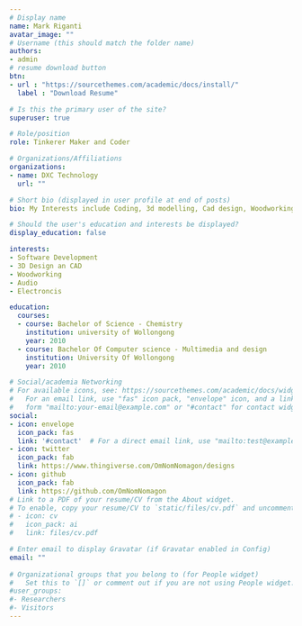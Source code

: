 ```yaml
---
# Display name
name: Mark Riganti
avatar_image: ""
# Username (this should match the folder name)
authors:
- admin
# resume download button
btn:
- url : "https://sourcethemes.com/academic/docs/install/"
  label : "Download Resume"

# Is this the primary user of the site?
superuser: true

# Role/position
role: Tinkerer Maker and Coder

# Organizations/Affiliations
organizations:
- name: DXC Technology
  url: ""

# Short bio (displayed in user profile at end of posts)
bio: My Interests include Coding, 3d modelling, Cad design, Woodworking, Heaphones and electronics.

# Should the user's education and interests be displayed?
display_education: false

interests:
- Software Development
- 3D Design an CAD
- Woodworking
- Audio
- Electroncis

education:
  courses:
  - course: Bachelor of Science - Chemistry
    institution: university of Wollongong
    year: 2010
  - course: Bachelor Of Computer science - Multimedia and design
    institution: University Of Wollongong
    year: 2010

# Social/academia Networking
# For available icons, see: https://sourcethemes.com/academic/docs/widgets/#icons
#   For an email link, use "fas" icon pack, "envelope" icon, and a link in the
#   form "mailto:your-email@example.com" or "#contact" for contact widget.
social:
- icon: envelope
  icon_pack: fas
  link: '#contact'  # For a direct email link, use "mailto:test@example.org".
- icon: twitter
  icon_pack: fab
  link: https://www.thingiverse.com/OmNomNomagon/designs
- icon: github
  icon_pack: fab
  link: https://github.com/OmNomNomagon
# Link to a PDF of your resume/CV from the About widget.
# To enable, copy your resume/CV to `static/files/cv.pdf` and uncomment the lines below.  
# - icon: cv
#   icon_pack: ai
#   link: files/cv.pdf

# Enter email to display Gravatar (if Gravatar enabled in Config)
email: ""
  
# Organizational groups that you belong to (for People widget)
#   Set this to `[]` or comment out if you are not using People widget.  
#user_groups:
#- Researchers
#- Visitors
---
```

